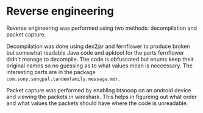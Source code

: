 # Reverse engineering

Reverse engineering was performed using two methods: decompilation and packet capture. 

Decompilation was done using dex2jar and fernflower to produce broken but somewhat readable Java code and apktool for the parts fernflower didn't manage to decompile. The code is obfuscated but enums keep their original names so no guessing as to what values mean is neccessary. The interesting parts are in the package `com.sony.songpal.tandemfamily.message.mdr`.

Packet capture was performed by enabling btsnoop on an android device and viewing the packets in wireshark. This helps in figureing out what order and what values the packets should have where the code is unreadable.
